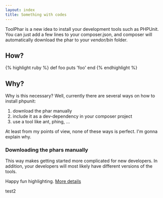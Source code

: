 ```yaml
---
layout: index
title: Something with codes
---
```


ToolPhar is a new idea to install your development tools such as PHPUnit.
You can just add a few lines to your composer.json, and composer will automatically download the phar to your *vendor/bin* folder.

## How?
{% highlight ruby %}
def foo
  puts 'foo'
end
{% endhighlight %}

## Why?

Why is this necessary?
Well, currently there are several ways on how to install phpunit:

1. download the phar manually
1. include it as a dev-dependency in your composer project
1. use a tool like ant, phing, …

At least from my points of view, none of these ways is perfect. I'm gonna explain why.


### Downloading the phars manually
This way makes getting started more complicated for new developers.
In addition, your developers will most likely have different versions of the tools.



Happy fun highlighting.
[More details](https://github.com/mojombo/jekyll/wiki/liquid-extensions)

test2


